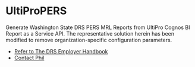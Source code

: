 # UltiProPERS
Generate Washington State DRS PERS MRL Reports from UltiPro Cognos BI Report as a Service API. The representative solution herein has been modified to remove organization-specific configuration parameters.  

* [Refer to The DRS Employer Handbook	](http://www.wa.gov/DRS/employer/drsn/)
* [Contact Phil](http://github.com/usefulengines)
